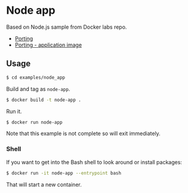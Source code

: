 # Node app

Based on Node.js sample from Docker labs repo.

- [Porting](https://github.com/docker/labs/tree/master/developer-tools/nodejs/porting/)
- [Porting - application image](https://github.com/docker/labs/blob/master/developer-tools/nodejs/porting/2_application_image.md)


## Usage

```sh
$ cd examples/node_app
```

Build and tag as `node-app`.

```sh
$ docker build -t node-app .
```

Run it.

```sh
$ docker run node-app
```

Note that this example is not complete so will exit immediately.

### Shell

If you want to get into the Bash shell to look around or install packages:

```sh
$ docker run -it node-app --entrypoint bash
```

That will start a new container.
